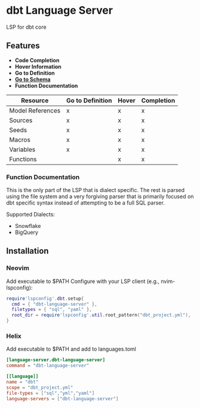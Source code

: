 # dbt Language Server

LSP for dbt core

## Features

- **Code Completion**
- **Hover Information**
- **Go to Definition**
- **[Go to Schema](analysis/README.md)**
- **Function Documentation**

| Resource | Go to Definition | Hover | Completion |
| --- | --- | --- | --- |
| Model References | x | x | x |
| Sources | x | x | x |
| Seeds | x | x | x |
| Macros | x | x | x |
| Variables | x | x | x |
| Functions |   | x | x |

### Function Documentation
This is the only part of the LSP that is dialect specific. The rest is parsed 
using the file system and a very forgiving parser that is primarily focused on 
dbt specific syntax instead of attempting to be a full SQL parser.

Supported Dialects:
- Snowflake
- BigQuery

## Installation

### Neovim

Add executable to $PATH
Configure with your LSP client (e.g., nvim-lspconfig):

```lua
require'lspconfig'.dbt.setup{
  cmd = { "dbt-language-server" },
  filetypes = { "sql", "yaml" },
  root_dir = require'lspconfig'.util.root_pattern("dbt_project.yml"),
}
```

### Helix

Add executable to $PATH and add to languages.toml

```toml
[language-server.dbt-language-server]
command = "dbt-language-server"

[[language]]
name = "dbt"
scope = "dbt_project.yml"
file-types = ["sql","yml","yaml"]
language-servers = ["dbt-language-server"]
```
